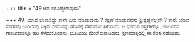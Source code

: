 +++
title = "49 ಆವ ಶರವಿದ್ದೇಗುವುದು"

+++
49. ಯಾವ ಬಾಣವಿದ್ದು ತಾನೇ ಏನು ಮಾಡುವುದು ? ರಕ್ಷಣೆ ಮಾಡುವವನು ಶ್ರೀಕೃಷ್ಣನಲ್ಲವೇ ? ತಾನು ಯಾವ ವೇಗದಲ್ಲಿ ಉರಿಯಲ್ಲಿ ಸಿಕ್ಕಿದ ಭೀಮನನ್ನು ಹೊರಕ್ಕೆ ಸೆಳೆದನೋ ತಿಳಿಯದು. ಆ ಭೀಮನ ಶಸ್ತ್ರಗಳನ್ನೂ, ಅರ್ಜುನನ ಗಾಂಡೀವವನ್ನೂ ಹರಿ ಸೆಳೆದುಕೊಂಡನು. ಭೂಮಿಯ ಮೇಲೆ ಬಿಸಾಡಿದನು. ಕ್ಷಣಮಾತ್ರದಲ್ಲಿ ಈ ಕೆಲಸ ನಡೆಯಿತು.